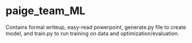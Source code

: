 # paige_team_ML

Contains formal writeup, easy-read powerpoint,
generate.py file to create model, and train.py to run training on data and optimization/evaluation.

